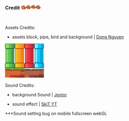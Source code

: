 ### Credit <img src="Assets/Photo/bird1.png">
<br>

Assets Credits:
- assets block, pipe, bird and background | [Dong Nguyen](https://megacrash.itch.io/flappy-bird-assets )
<img src="Assets/TileSet/OldS2.png">



Sound Credits:
- background Sound | [Jextor](https://www.youtube.com/watch?v=WxI_bK3huqI)

- sound effect | [SkiT YT](https://www.youtube.com/watch?v=w1qyoha3Og8)

***Sound setting bug on mobile fullscreen webGL
